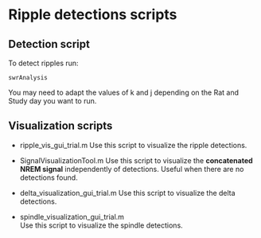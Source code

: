 # Ripple detections scripts

## Detection script
To detect ripples run:

```
swrAnalysis
```
You may need to adapt the values of k and j depending on the Rat and Study day you want to run.

## Visualization scripts
 - ripple_vis_gui_trial.m 
   Use this script to visualize the ripple detections.
   
 - SignalVisualizationTool.m 
   Use this script to visualize the __concatenated NREM signal__ independently of detections. Useful when there are no detections found. 

 - delta_visualization_gui_trial.m 
   Use this script to visualize the delta detections. 

 - spindle_visualization_gui_trial.m    
   Use this script to visualize the spindle detections.
